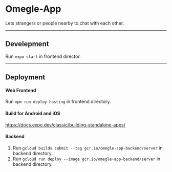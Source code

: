 # Omegle-App

Lets strangers or people nearby to chat with each other.

---

## Develepment

Run `expo start` in frontend director.

---

## Deployment

#### Web Frontend

Run `npm run deploy-hosting` in frontend directory.

#### Build for Android and iOS

https://docs.expo.dev/classic/building-standalone-apps/

#### Backend

1. Run `gcloud builds submit --tag gcr.io/omegle-app-backend/server` in backend directory.
2. Run `gcloud run deploy --image gcr.io/omegle-app-backend/server` in backend directory.
